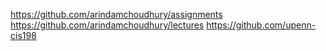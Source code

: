 https://github.com/arindamchoudhury/assignments
https://github.com/arindamchoudhury/lectures
https://github.com/upenn-cis198
